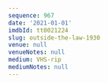 ```yaml
---
sequence: 967
date: '2021-01-01'
imdbId: tt0021224
slug: outside-the-law-1930
venue: null
venueNotes: null
medium: VHS-rip
mediumNotes: null
---
```



